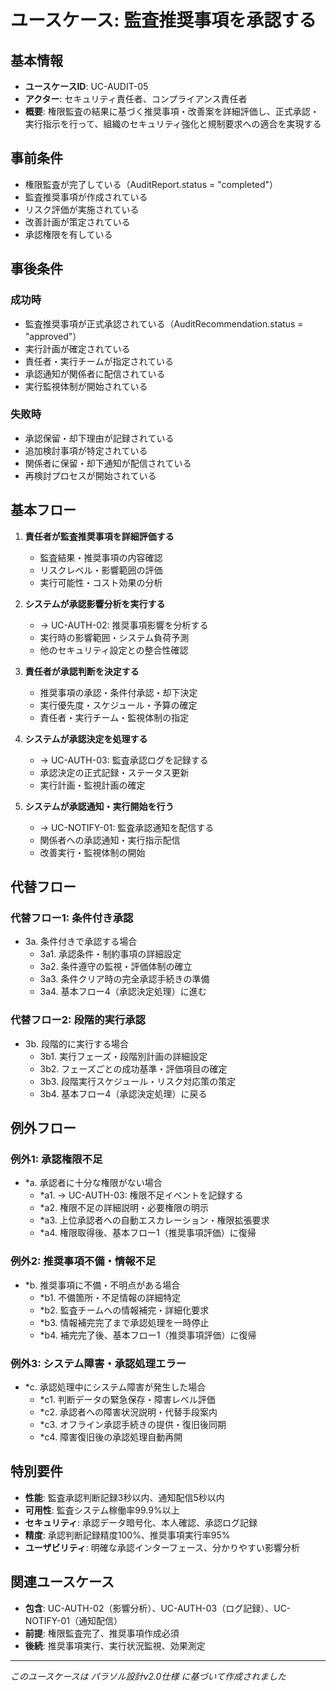 # ユースケース: 監査推奨事項を承認する

## 基本情報
- **ユースケースID**: UC-AUDIT-05
- **アクター**: セキュリティ責任者、コンプライアンス責任者
- **概要**: 権限監査の結果に基づく推奨事項・改善案を詳細評価し、正式承認・実行指示を行って、組織のセキュリティ強化と規制要求への適合を実現する

## 事前条件
- 権限監査が完了している（AuditReport.status = "completed"）
- 監査推奨事項が作成されている
- リスク評価が実施されている
- 改善計画が策定されている
- 承認権限を有している

## 事後条件
### 成功時
- 監査推奨事項が正式承認されている（AuditRecommendation.status = "approved"）
- 実行計画が確定されている
- 責任者・実行チームが指定されている
- 承認通知が関係者に配信されている
- 実行監視体制が開始されている

### 失敗時
- 承認保留・却下理由が記録されている
- 追加検討事項が特定されている
- 関係者に保留・却下通知が配信されている
- 再検討プロセスが開始されている

## 基本フロー
1. **責任者が監査推奨事項を詳細評価する**
   - 監査結果・推奨事項の内容確認
   - リスクレベル・影響範囲の評価
   - 実行可能性・コスト効果の分析

2. **システムが承認影響分析を実行する**
   - → UC-AUTH-02: 推奨事項影響を分析する
   - 実行時の影響範囲・システム負荷予測
   - 他のセキュリティ設定との整合性確認

3. **責任者が承認判断を決定する**
   - 推奨事項の承認・条件付承認・却下決定
   - 実行優先度・スケジュール・予算の確定
   - 責任者・実行チーム・監視体制の指定

4. **システムが承認決定を処理する**
   - → UC-AUTH-03: 監査承認ログを記録する
   - 承認決定の正式記録・ステータス更新
   - 実行計画・監視計画の確定

5. **システムが承認通知・実行開始を行う**
   - → UC-NOTIFY-01: 監査承認通知を配信する
   - 関係者への承認通知・実行指示配信
   - 改善実行・監視体制の開始

## 代替フロー
### 代替フロー1: 条件付き承認
- 3a. 条件付きで承認する場合
  - 3a1. 承認条件・制約事項の詳細設定
  - 3a2. 条件遵守の監視・評価体制の確立
  - 3a3. 条件クリア時の完全承認手続きの準備
  - 3a4. 基本フロー4（承認決定処理）に進む

### 代替フロー2: 段階的実行承認
- 3b. 段階的に実行する場合
  - 3b1. 実行フェーズ・段階別計画の詳細設定
  - 3b2. フェーズごとの成功基準・評価項目の確定
  - 3b3. 段階実行スケジュール・リスク対応策の策定
  - 3b4. 基本フロー4（承認決定処理）に戻る

## 例外フロー
### 例外1: 承認権限不足
- *a. 承認者に十分な権限がない場合
  - *a1. → UC-AUTH-03: 権限不足イベントを記録する
  - *a2. 権限不足の詳細説明・必要権限の明示
  - *a3. 上位承認者への自動エスカレーション・権限拡張要求
  - *a4. 権限取得後、基本フロー1（推奨事項評価）に復帰

### 例外2: 推奨事項不備・情報不足
- *b. 推奨事項に不備・不明点がある場合
  - *b1. 不備箇所・不足情報の詳細特定
  - *b2. 監査チームへの情報補完・詳細化要求
  - *b3. 情報補完完了まで承認処理を一時停止
  - *b4. 補完完了後、基本フロー1（推奨事項評価）に復帰

### 例外3: システム障害・承認処理エラー
- *c. 承認処理中にシステム障害が発生した場合
  - *c1. 判断データの緊急保存・障害レベル評価
  - *c2. 承認者への障害状況説明・代替手段案内
  - *c3. オフライン承認手続きの提供・復旧後同期
  - *c4. 障害復旧後の承認処理自動再開

## 特別要件
- **性能**: 監査承認判断記録3秒以内、通知配信5秒以内
- **可用性**: 監査システム稼働率99.9%以上
- **セキュリティ**: 承認データ暗号化、本人確認、承認ログ記録
- **精度**: 承認判断記録精度100%、推奨事項実行率95%
- **ユーザビリティ**: 明確な承認インターフェース、分かりやすい影響分析

## 関連ユースケース
- **包含**: UC-AUTH-02（影響分析）、UC-AUTH-03（ログ記録）、UC-NOTIFY-01（通知配信）
- **前提**: 権限監査完了、推奨事項作成必須
- **後続**: 推奨事項実行、実行状況監視、効果測定

---
*このユースケースは パラソル設計v2.0仕様 に基づいて作成されました*
